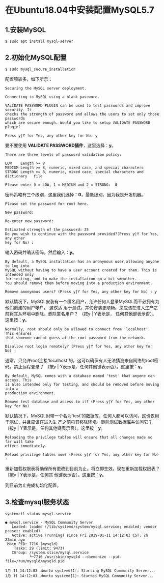 在Ubuntu18.04中安装配置MySQL5.7
================================================================================
## 1.安装MySQL
```shell
$ sudo apt install mysql-server
```

## 2.初始化MySQL配置
```shell
$ sudo mysql_secure_installation
```
配置项较多，如下所示：
```
Securing the MySQL server deployment.

Connecting to MySQL using a blank password.

VALIDATE PASSWORD PLUGIN can be used to test passwords and improve security. It 
checks the strength of password and allows the users to set only those passwords 
which are secure enough. Would you like to setup VALIDATE PASSWORD plugin?

Press y|Y for Yes, any other key for No: y
```
要不要使用 **VALIDATE PASSWORD插件**，这里选择：**y**。

```
There are three levels of password validation policy:

LOW    Length >= 8
MEDIUM Length >= 8, numeric, mixed case, and special characters
STRONG Length >= 8, numeric, mixed case, special characters and dictionary   file

Please enter 0 = LOW, 1 = MEDIUM and 2 = STRONG:  0
```
密码策略有三个级别，这里我们选择：**0**，最低级别，因为我是开发机器。

```
Please set the password for root here.

New password: 

Re-enter new password: 

Estimated strength of the password: 25 
Do you wish to continue with the password provided?(Press y|Y for Yes, any other 
key for No) : 
```
输入密码并确认密码，然后输入：**y**。

```
By default, a MySQL installation has an anonymous user,allowing anyone to log into 
MySQL without having to have a user account created for them. This is intended only 
for testing, and to make the installation go a bit smoother.
You should remove them before moving into a production environment.

Remove anonymous users? (Press y|Y for Yes, any other key for No) : y
```
默认情况下，MySQL安装有一个匿名用户，允许任何人登录MySQL而不必拥有为他们创建的用户帐户。 这仅适
用于测试，并使安装更顺畅。您应该在进入生产之前将其从环境中删除。删除匿名用户？ （按y | Y表示是，
任何其他键表示否）。这里按：**y**。

```
Normally, root should only be allowed to connect from 'localhost'. This ensures 
that someone cannot guess at the root password from the network.

Disallow root login remotely? (Press y|Y for Yes, any other key for No) : 
```
通常，只允许root连接'localhost'的。这可以确保有人无法猜测来自网络的root密码。禁止远程登录？ 
（按y | Y表示是，任何其他键表示否）。这里按：**y**。

```
By default, MySQL comes with a database named 'test' that anyone can access. This 
is also intended only for testing, and should be removed before moving into a 
production environment.

Remove test database and access to it? (Press y|Y for Yes, any other key for No)
```
默认情况下，MySQL附带一个名为'test'的数据库，任何人都可以访问，这也仅用于测试，并且应该在进入生
产之前将其移除环境。删除测试数据库并访问它？ （按y | Y表示是，任何其他键表示否）。这里按：**y**。

```
Reloading the privilege tables will ensure that all changes made so far will take 
effect immediately.

Reload privilege tables now? (Press y|Y for Yes, any other key for No) : 
```
重新加载权限表将确保所有更改到目前为止，将立即生效。现在重新加载权限表？ （按y | Y表示是，任何其
他键表示否）。这里按：**y**。

到目前为止完成初始化配置。

## 3.检查mysql服务状态
```shell
systemctl status mysql.service
```
```
● mysql.service - MySQL Community Server
   Loaded: loaded (/lib/systemd/system/mysql.service; enabled; vendor preset: enabled)
   Active: active (running) since Fri 2019-01-11 14:12:03 CST; 2h 22min ago
 Main PID: 7716 (mysqld)
    Tasks: 29 (limit: 9473)
   CGroup: /system.slice/mysql.service
           └─7716 /usr/sbin/mysqld --daemonize --pid-file=/run/mysqld/mysqld.pid

1月 11 14:12:03 ubuntu systemd[1]: Starting MySQL Community Server...
1月 11 14:12:03 ubuntu systemd[1]: Started MySQL Community Server...
```

